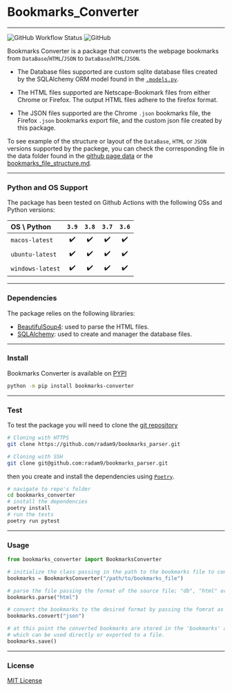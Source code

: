 # Bookmarks_Converter

---
![GitHub Workflow Status](https://img.shields.io/github/workflow/status/radam9/bookmarks_parser/build?style=flat-square)
![GitHub](https://img.shields.io/github/license/radam9/bookmarks_parser?style=flat-square)


Bookmarks Converter is a package that converts the webpage bookmarks
from `DataBase`/`HTML`/`JSON` to `DataBase`/`HTML`/`JSON`.

- The Database files supported are custom sqlite database files created by the SQLAlchemy ORM model found in the [`.models.py`](/src/bookmarks_converter/models.py).

- The HTML files supported are Netscape-Bookmark files from either Chrome or Firefox. The output HTML files adhere to the firefox format.

- The JSON files supported are the Chrome `.json` bookmarks file, the Firefox `.json` bookmarks export file, and the custom json file created by this package.

To see example of the structure or layout of the `DataBase`, `HTML` or `JSON` versions supported by the packege, you can check the corresponding file in the data folder found in the [github page data](data/) or the [bookmarks_file_structure.md](bookmarks_file_structure.md).

---
### Python and OS Support
The package has been tested on Github Actions with the following OSs and Python versions:

| OS \ Python      |       `3.9`        |       `3.8`        |       `3.7`        |       `3.6`        |
| :--------------- | :----------------: | :----------------: | :----------------: | :----------------: |
| `macos-latest`   | :heavy_check_mark: | :heavy_check_mark: | :heavy_check_mark: | :heavy_check_mark: |
| `ubuntu-latest`  | :heavy_check_mark: | :heavy_check_mark: | :heavy_check_mark: | :heavy_check_mark: |
| `windows-latest` | :heavy_check_mark: | :heavy_check_mark: | :heavy_check_mark: | :heavy_check_mark: |


---
### Dependencies
The package relies on the following libraries:
- [BeautifulSoup4](https://www.crummy.com/software/BeautifulSoup/): used to parse the HTML files.
- [SQLAlchemy](https://www.sqlalchemy.org/): used to create and manager the database files.

---
### Install
Bookmarks Converter is available on [PYPI](https://pypi.org)
```bash
python -m pip install bookmarks-converter
```

---
### Test
To test the package you will need to clone the [git repository](https://github.com/radam9/bookmarks_parser)

```bash
# Cloning with HTTPS
git clone https://github.com/radam9/bookmarks_parser.git

# Cloning with SSH
git clone git@github.com:radam9/bookmarks_parser.git
```
then you create and install the dependencies using [`Poetry`](https://python-poetry.org/).

```bash
# navigate to repo's folder
cd bookmarks_converter
# install the dependencies
poetry install
# run the tests
poetry run pytest
```

---
### Usage
```python
from bookmarks_converter import BookmarksConverter

# initialize the class passing in the path to the bookmarks file to convert
bookmarks = BookmarksConverter("/path/to/bookmarks_file")

# parse the file passing the format of the source file; "db", "html" or "json"
bookmarks.parse("html")

# convert the bookmarks to the desired format by passing the fomrat as a string; "db", "html", or "json"
bookmarks.convert("json")

# at this point the converted bookmarks are stored in the 'bookmarks' attribute.
# which can be used directly or exported to a file.
bookmarks.save()
```

---
### License
[MIT License](LICENSE)